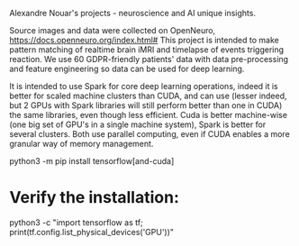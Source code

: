 Alexandre Nouar's projects - neuroscience and AI unique insights.

Source images and data were collected on OpenNeuro, https://docs.openneuro.org/index.html# This project is intended to make pattern matching of realtime brain iMRI and timelapse of events triggering reaction. We use 60 GDPR-friendly patients' data with data pre-processing and feature engineering so data can be used for deep learning.

It is intended to use Spark for core deep learning operations, indeed it is better for scaled machine clusters than CUDA, and can use (lesser indeed, but 2 GPUs with Spark libraries will still perform better than one in CUDA) the same libraries, even though less efficient. Cuda is better machine-wise (one big set of GPU's in a single machine system), Spark is better for several clusters. Both use parallel computing, even if CUDA enables a more granular way of memory management.

python3 -m pip install tensorflow[and-cuda]
# Verify the installation:
python3 -c "import tensorflow as tf; print(tf.config.list_physical_devices('GPU'))"